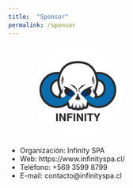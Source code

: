 ```yaml
---
title:  "Sponsor"
permalink: /sponsor
---
```



<div style="text-align:center;width: 35rem;margin: auto;">
	<div class="block-columns">
		<div class="block-column" style="width: 50%;text-align: center;">
			<img style="max-width:189px;border-radius:99999px;" src="/assets/images/Infinty.jpg" />
		</div>
		<div class="block-column" style="width: 50%;text-align: left;">
			<ul>
				<li>Organización: Infinity SPA</li>
				<li>Web: https://www.infinityspa.cl/</li>
				<li>Teléfono: +569 3599 8799</li>
				<li>E-mail: contacto@infinityspa.cl</li>
			</ul>
		</div>
	</div>
</div>